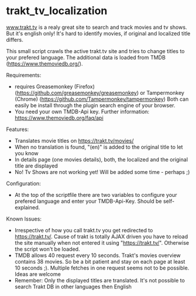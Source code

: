 # trakt_tv_localization

www.trakt.tv is a realy great site to search and track movies and tv shows.
But it's english only!
It's hard to identify movies, if original and localized title differs.

This small script crawls the active trakt.tv site and tries to change titles to your prefered language.
The additional data is loaded from TMDB (https://www.themoviedb.org/).

Requirements:
- requires Greasemonkey (Firefox) (https://github.com/greasemonkey/greasemonkey)
  or Tampermonkey (Chrome) (https://github.com/Tampermonkey/tampermonkey)
  Both can easily be install through the plugin search engine of your browser.
- You need your own TMDB-Api key.
  Further information: https://www.themoviedb.org/faq/api

Features:
- Translates movie titles on https://trakt.tv/movies/
- When no translation is found, "(en)" is added to the original title to let you know
- In details page (one movies details), both, the localized and the original title are displayed
- No! Tv Shows are not working yet! Will be added some time - perhaps ;)

Configuration:
- At the top of the scriptfile there are two variables to configure your prefered language and enter your TMDB-Api-Key.
  Should be self-explained.

Known Issues:
- Irrespective of how you call trakt.tv you get redirected to https://trakt.tv/.
  Cause of trakt is totally AJAX driven you have to reload the site manually when not entered it using "https://trakt.tv/".
  Otherwise the script won't be loaded.
- TMDB allows 40 request every 10 seconds.
  Trakt's movies overview contains 38 movies.
  So be a bit patient and stay on each page at least 10 seconds ;).
  Multiple fetches in one request seems not to be possible.
  Ideas are welcome
- Remember: Only the displayed titles are translated. It's not possible to search Trakt DB in other languages then English
